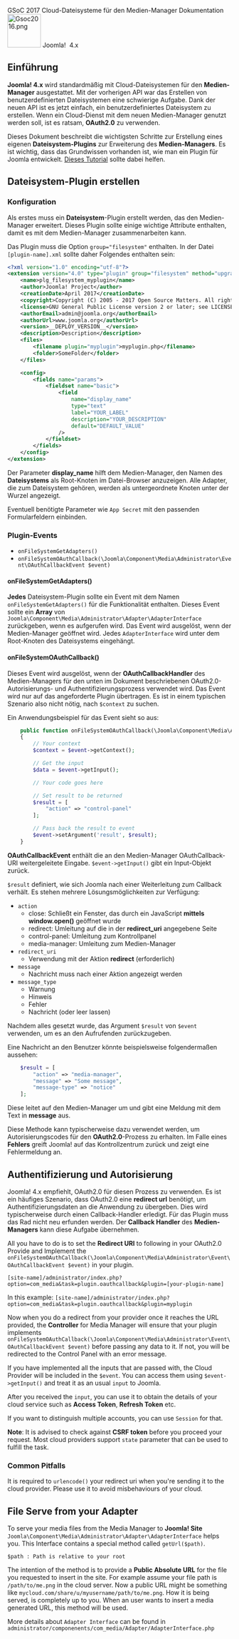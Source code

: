 <!-- Filename: J4.x:Cloud_File_Systems_for_Media_Manager / Display title: Cloud-Dateisysteme für den Medien-Manager -->

<span id="main-portal-heading">GSoC 2017
Cloud-Dateisysteme für den Medien-Manager
Dokumentation</span> [<img
src="https://docs.joomla.org/images/thumb/7/7d/Gsoc2016.png/75px-Gsoc2016.png"
decoding="async"
srcset="https://docs.joomla.org/images/thumb/7/7d/Gsoc2016.png/113px-Gsoc2016.png 1.5x, https://docs.joomla.org/images/thumb/7/7d/Gsoc2016.png/150px-Gsoc2016.png 2x"
data-file-width="373" data-file-height="373" width="75" height="75"
alt="Gsoc2016.png" />](https://docs.joomla.org/GSOC_2017 "GSOC 2017")
Joomla!  4.x

## Einführung

**Joomla! 4.x** wird standardmäßig mit Cloud-Dateisystemen für den
**Medien-Manager** ausgestattet. Mit der vorherigen API war das
Erstellen von benutzerdefinierten Dateisystemen eine schwierige Aufgabe.
Dank der neuen API ist es jetzt einfach, ein benutzerdefiniertes
Dateisystem zu erstellen. Wenn ein Cloud-Dienst mit dem neuen
Medien-Manager genutzt werden soll, ist es ratsam, **OAuth2.0** zu
verwenden.

Dieses Dokument beschreibt die wichtigsten Schritte zur Erstellung eines
eigenen **Dateisystem-Plugins** zur Erweiterung des **Medien-Managers**.
Es ist wichtig, dass das Grundwissen vorhanden ist, wie man ein Plugin
für Joomla entwickelt. [Dieses
Tutorial](https://docs.joomla.org/J3.x:Creating_a_Plugin_for_Joomla "Special:MyLanguage/J3.x:Creating a Plugin for Joomla")
sollte dabei helfen.

## Dateisystem-Plugin erstellen

### Konfiguration

Als erstes muss ein **Dateisystem**-Plugin erstellt werden, das den
Medien-Manager erweitert. Dieses Plugin sollte einige wichtige Attribute
enthalten, damit es mit dem Medien-Manager zusammenarbeiten kann.

Das Plugin muss die Option `group="filesystem"` enthalten. In der Datei
`[plugin-name].xml` sollte daher Folgendes enthalten sein:

```xml
<?xml version="1.0" encoding="utf-8"?>
<extension version="4.0" type="plugin" group="filesystem" method="upgrade">
	<name>plg_filesystem_myplugin</name>
	<author>Joomla! Project</author>
	<creationDate>April 2017</creationDate>
	<copyright>Copyright (C) 2005 - 2017 Open Source Matters. All rights reserved.</copyright>
	<license>GNU General Public License version 2 or later; see LICENSE.txt</license>
	<authorEmail>admin@joomla.org</authorEmail>
	<authorUrl>www.joomla.org</authorUrl>
	<version>__DEPLOY_VERSION__</version>
	<description>Description</description>
	<files>
		<filename plugin="myplugin">myplugin.php</filename>
		<folder>SomeFolder</folder>
	</files>

	<config>
		<fields name="params">
			<fieldset name="basic">
				<field
					name="display_name"
					type="text"
					label="YOUR_LABEL"
					description="YOUR_DESCRIPTION"
					default="DEFAULT_VALUE"
				/>
			</fieldset>
		</fields>
	</config>
</extension>
```

Der Parameter **display_name** hilft dem Medien-Manager, den Namen des
**Dateisystems** als Root-Knoten im Datei-Browser anzuzeigen. Alle
Adapter, die zum Dateisystem gehören, werden als untergeordnete Knoten
unter der Wurzel angezeigt.

Eventuell benötigte Parameter wie `App Secret` mit den passenden
Formularfeldern einbinden.

### Plugin-Events

- `onFileSystemGetAdapters()`
- `onFileSystemOAuthCallback(\Joomla\Component\Media\Administrator\Event\OAuthCallbackEvent $event)`

#### onFileSystemGetAdapters()

**Jedes** Dateisystem-Plugin sollte ein Event mit dem Namen
`onFileSystemGetAdapters()` für die Funktionalität enthalten. Dieses
Event sollte ein **Array** von
`Joomla\Component\Media\Administrator\Adapter\AdapterInterface`
zurückgeben, wenn es aufgerufen wird. Das Event wird ausgelöst, wenn der
Medien-Manager geöffnet wird. Jedes `AdapterInterface` wird unter dem
Root-Knoten des Dateisystems eingehängt.

#### onFileSystemOAuthCallback()

Dieses Event wird ausgelöst, wenn der **OAuthCallbackHandler** des
Medien-Managers für den unten im Dokument beschriebenen
OAuth2.0-Autorisierungs- und Authentifizierungsprozess verwendet wird.
Das Event wird nur auf das angeforderte Plugin übertragen. Es ist in
einem typischen Szenario also nicht nötig, nach `$context` zu suchen.

Ein Anwendungsbeispiel für das Event sieht so aus:

```php
    public function onFileSystemOAuthCallback(\Joomla\Component\Media\Administrator\Event\OAuthCallbackEvent $event)
    {
        // Your context
        $context = $event->getContext();

        // Get the input
        $data = $event->getInput();

        // Your code goes here

        // Set result to be returned
        $result = [
            "action" => "control-panel"
        ];

        // Pass back the result to event
        $event->setArgument('result', $result);
    }
```

**OAuthCallbackEvent** enthält die an den Medien-Manager
OAuthCallback-URI weitergeleitete Eingabe. `$event->getInput()` gibt ein
Input-Objekt zurück.

`$result` definiert, wie sich Joomla nach einer Weiterleitung zum
Callback verhält. Es stehen mehrere Lösungsmöglichkeiten zur Verfügung:

- `action`
  - close: Schließt ein Fenster, das durch ein JavaScript **mittels
    window.open()** geöffnet wurde
  - redirect: Umleitung auf die in der **redirect_uri** angegebene Seite
  - control-panel: Umleitung zum Kontrollpanel
  - media-manager: Umleitung zum Medien-Manager
- `redirect_uri`
  - Verwendung mit der Aktion **redirect** (erforderlich)
- `message`
  - Nachricht muss nach einer Aktion angezeigt werden
- `message_type`
  - Warnung
  - Hinweis
  - Fehler
  - Nachricht (oder leer lassen)

Nachdem alles gesetzt wurde, das Argument `$result` von `$event`
verwenden, um es an den Aufrufenden zurückzugeben.

Eine Nachricht an den Benutzer könnte beispielsweise folgendermaßen
aussehen:

```php
    $result = [
        "action" => "media-manager",
        "message" => "Some message",
        "message-type" => "notice"
    ];
```

Diese leitet auf den Medien-Manager um und gibt eine Meldung mit dem
Text in **message** aus.

Diese Methode kann typischerweise dazu verwendet werden, um
Autorisierungscodes für den **OAuth2.0**-Prozess zu erhalten. Im Falle
eines **Fehlers** greift Joomla! auf das Kontrollzentrum zurück und
zeigt eine Fehlermeldung an.

## Authentifizierung und Autorisierung

Joomla! 4.x empfiehlt, OAuth2.0 für diesen Prozess zu verwenden. Es ist
ein häufiges Szenario, dass OAuth2.0 eine **redirect url** benötigt, um
Authentifizierungsdaten an die Anwendung zu übergeben. Dies wird
typischerweise durch einen Callback-Handler erledigt. Für das Plugin
muss das Rad nicht neu erfunden werden. Der **Callback Handler** des
**Medien-Managers** kann diese Aufgabe übernehmen.

All you have to do is to set the **Redirect URI** to following in your
OAuth2.0 Provide and Implement the
`onFileSystemOAuthCallback(\Joomla\Component\Media\Administrator\Event\OAuthCallbackEvent $event)`
in your plugin.

`[site-name]/administrator/index.php?option=com_media&task=plugin.oauthcallback&plugin=[your-plugin-name]`

In this example:
`[site-name]/administrator/index.php?option=com_media&task=plugin.oauthcallback&plugin=myplugin`

Now when you do a redirect from your provider once it reaches the URL
provided, the **Controller** for Media Manager will ensure that your
plugin implements
`onFileSystemOAuthCallback(\Joomla\Component\Media\Administrator\Event\OAuthCallbackEvent $event)`
before passing any data to it. If not, you will be redirected to the
Control Panel with an error message.

If you have implemented all the inputs that are passed with, the Cloud
Provider will be included in the `$event`. You can access them using
`$event->getInput()` and treat it as an usual `input` to Joomla.

After you received the `input`, you can use it to obtain the details of
your cloud service such as **Access Token**, **Refresh Token** etc.

If you want to distinguish multiple accounts, you can use `Session` for
that.

**Note**: It is advised to check against **CSRF token** before you
proceed your request. Most cloud providers support `state` parameter
that can be used to fulfill the task.

### Common Pitfalls

It is required to `urlencode()` your redirect uri when you're sending it
to the cloud provider. Please use it to avoid misbehaviours of your
cloud.

## File Serve from your Adapter

To serve your media files from the Media Manager to **Joomla! Site**
`Joomla\Component\Media\Administrator\Adapter\AdapterInterface` helps
you. This Interface contains a special method called `getUrl($path)`.

`$path : Path is relative to your root`

The intention of the method is to provide a **Public Absolute URL** for
the file you requested to insert in the site. For example assume your
file path is `/path/to/me.png` in the cloud server. Now a public URL
might be something like `mycloud.com/share/u/myusername/path/to/me.png`.
How it is being served, is completely up to you. When an user wants to
insert a media generated URL, this method will be used.

More details about `Adapter Interface` can be found in
`administrator/componenents/com_media/Adapter/AdapterInterface.php`
